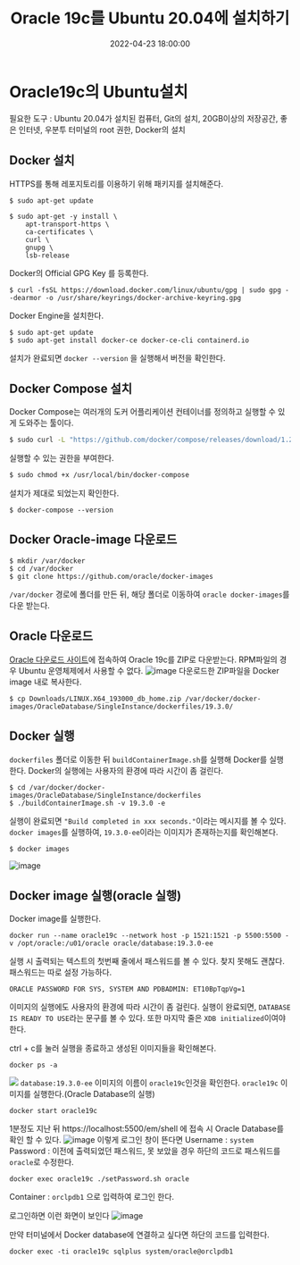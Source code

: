 ﻿---
title : "Oracle 19c를 Ubuntu 20.04에 설치하기"
excerpt: "Oracle 19c를 Ubuntu 20.04에 설치하는 방법에 대해 알아본다."
categories:
- Setting
tags:
- [Oracle]
- [Setting]
date: 2022-04-23 18:00:00
---
# Oracle19c의 Ubuntu설치
필요한 도구 : Ubuntu 20.04가 설치된 컴퓨터, Git의 설치, 20GB이상의 저장공간, 좋은 인터넷, 우분투 터미널의 root 권한, Docker의 설치

## Docker 설치
HTTPS를 통해 레포지토리를 이용하기 위해 패키지를 설치해준다.
``` 
$ sudo apt-get update

$ sudo apt-get -y install \
    apt-transport-https \
    ca-certificates \
    curl \
    gnupg \
    lsb-release
 ```
 Docker의 Official GPG Key 를 등록한다.

 ```
 $ curl -fsSL https://download.docker.com/linux/ubuntu/gpg | sudo gpg --dearmor -o /usr/share/keyrings/docker-archive-keyring.gpg
```
Docker Engine을 설치한다.
```
$ sudo apt-get update
$ sudo apt-get install docker-ce docker-ce-cli containerd.io
```
설치가 완료되면 `docker --version` 을 실행해서 버전을 확인한다.

## Docker Compose 설치
Docker Compose는 여러개의 도커 어플리케이션 컨테이너를 정의하고 실행할 수 있게 도와주는 툴이다. 
```bash
$ sudo curl -L "https://github.com/docker/compose/releases/download/1.29.2/docker-compose-$(uname -s)-$(uname -m)" -o /usr/local/bin/docker-compose
```
실행할 수 있는 권한을 부여한다.
```bash
$ sudo chmod +x /usr/local/bin/docker-compose
```
설치가 제대로 되었는지 확인한다.
```
$ docker-compose --version
```
## Docker Oracle-image 다운로드
```
$ mkdir /var/docker 
$ cd /var/docker
$ git clone https://github.com/oracle/docker-images
```
`/var/docker` 경로에 폴더를 만든 뒤, 해당 폴더로 이동하여 `oracle docker-images`를 다운 받는다.
## Oracle 다운로드
[Oracle 다운로드 사이트](https://www.oracle.com/database/technologies/oracle-database-software-downloads.html#19c)에 접속하여 Oracle 19c를 ZIP로 다운받는다. RPM파일의 경우
Ubuntu 운영체제에서 사용할 수 없다.
![image](https://user-images.githubusercontent.com/65166786/164979804-fab8fa2d-4908-470c-80fa-871fa92050b1.png)
다운로드한 ZIP파일을 Docker image 내로 복사한다.
```
$ cp Downloads/LINUX.X64_193000_db_home.zip /var/docker/docker-images/OracleDatabase/SingleInstance/dockerfiles/19.3.0/
```
## Docker 실행
`dockerfiles` 폴더로 이동한 뒤 `buildContainerImage.sh`를 실행해 Docker를 실행한다.
Docker의 실행에는 사용자의 환경에 따라 시간이 좀 걸린다.
```
$ cd /var/docker/docker-images/OracleDatabase/SingleInstance/dockerfiles
$ ./buildContainerImage.sh -v 19.3.0 -e
```
실행이 완료되면 `"Build completed in xxx seconds."`이라는 메시지를 볼 수 있다.
`docker images`를 실행하여,  `19.3.0-ee`이라는 이미지가 존재하는지를 확인해본다.
```
$ docker images
```
![image](https://user-images.githubusercontent.com/65166786/164979773-68f38a51-992f-4542-8acb-cd388b00c49e.png)
## Docker image 실행(oracle 실행)
Docker image를 실행한다.
```
docker run --name oracle19c --network host -p 1521:1521 -p 5500:5500 -v /opt/oracle:/u01/oracle oracle/database:19.3.0-ee
```
 실행 시 출력되는 텍스트의 첫번째 줄에서 패스워드를 볼 수 있다. 찾지 못해도 괜찮다.
 패스워드는 따로 설정 가능하다.
```
ORACLE PASSWORD FOR SYS, SYSTEM AND PDBADMIN: ET10BpTqpVg=1  
```
이미지의 실행에도 사용자의 환경에 따라 시간이 좀 걸린다.
실행이 완료되면, `DATABASE IS READY TO USE`라는 문구를 볼 수 있다.
또한 마지막 줄은 `XDB initialized`이여야 한다.

ctrl + c를 눌러 실행을 종료하고 생성된 이미지들을 확인해본다.
```
docker ps -a
```
![](https://user-images.githubusercontent.com/65166786/164980316-f9bfb05b-2180-4c24-b2f7-73b7ea208e15.png)
`database:19.3.0-ee` 이미지의 이름이 `oracle19c`인것을 확인한다.
`oracle19c` 이미지를 실행한다.(Oracle Database의 실행)
```
docker start oracle19c
```
1분정도 지난 뒤 https://localhost:5500/em/shell 에 접속 시 Oracle Database를 확인 할 수 있다.
![image](https://user-images.githubusercontent.com/65166786/164980577-7e6ef634-803c-4ca6-8b24-c34df5cf3870.png)
이렇게 로그인 창이 뜬다면 
Username : `system` 
Password :  이전에 출력되었던 패스워드, 못 보았을 경우 하단의 코드로 패스워드를
`oracle`로 수정한다.
```
docker exec oracle19c ./setPassword.sh oracle
```
Container : `orclpdb1`
으로 입력하여 로그인 한다.

로그인하면 이런 화면이 보인다
![image](https://user-images.githubusercontent.com/65166786/164980842-1ce19be8-ebb5-4a09-8096-26063ae8e766.png)

만약 터미널에서 Docker database에 연결하고 싶다면 하단의 코드를 입력한다.
```
docker exec -ti oracle19c sqlplus system/oracle@orclpdb1
```
